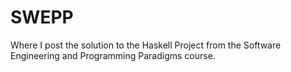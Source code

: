 # SWEPP
Where I post the solution to the Haskell Project from the Software Engineering and Programming Paradigms course.
